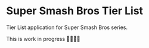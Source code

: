 # Super Smash Bros Tier List

Tier List application for Super Smash Bros series.

This is work in progress 👨🏻‍💻💡
